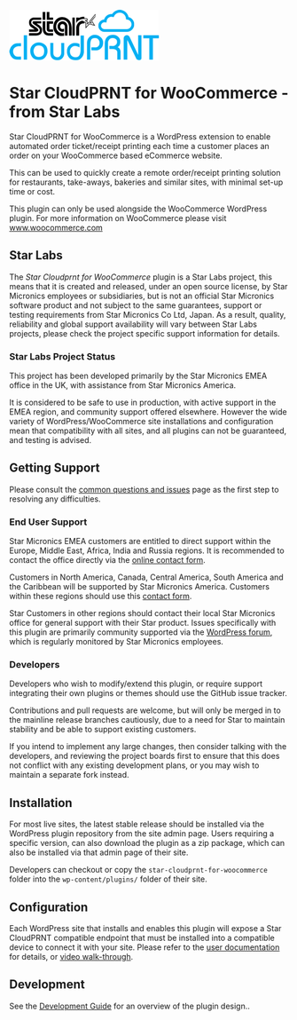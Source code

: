 ![Logo](images/logo.png)

# Star CloudPRNT for WooCommerce - from Star Labs

Star CloudPRNT for WooCommerce is a WordPress extension to enable automated order ticket/receipt printing each time a customer places an order on your WooCommerce based eCommerce website.

This can be used to quickly create a remote order/receipt printing solution for restaurants, take-aways, bakeries and similar sites, with minimal set-up time or cost.

This plugin can only be used alongside the WooCommerce WordPress plugin.  For more information on WooCommerce please visit www.woocommerce.com

## Star Labs

The *Star Cloudprnt for WooCommerce* plugin is a Star Labs project, this means that it is created and released, under an open source license, by Star Micronics employees or subsidiaries, but is not an official Star Micronics software product and not subject to the same guarantees, support or testing requirements from Star Micronics Co Ltd, Japan. As a result, quality, reliability and global support availability will vary between Star Labs projects, please check the project specific support information for details.

### Star Labs Project Status

This project has been developed primarily by the Star Micronics EMEA office in the UK, with assistance from Star Micronics America.

It is considered to be safe to use in production, with active support in the EMEA region, and community support offered elsewhere. However the wide variety of WordPress/WooCommerce site installations and configuration mean that compatibility with all sites, and all plugins can not be guaranteed, and testing is advised.

## Getting Support

Please consult the [common questions and issues](common_issues.md) page as the first step to resolving any difficulties.

### End User Support

Star Micronics EMEA customers are entitled to direct support within the Europe, Middle East, Africa, India and Russia regions. It is recommended to contact the office directly via the [online contact form](https://star-emea.com/contact/).

Customers in North America, Canada, Central America, South America and the Caribbean will be supported by Star Micronics America. Customers within these regions should use this [contact form](https://www.starmicronics.com/Supports/SupportTechnical).

Star Customers in other regions should contact their local Star Micronics office for general support with their Star product. Issues specifically with this plugin are primarily community supported via the [WordPress forum](https://wordpress.org/support/plugin/star-cloudprnt-for-woocommerce/), which is regularly monitored by Star Micronics employees.

### Developers

Developers who wish to modify/extend this plugin, or require support integrating their own plugins or themes should use the GitHub issue tracker.

Contributions and pull requests are welcome, but will only be merged in to the mainline release branches cautiously, due to a need for Star to maintain stability and be able to support existing customers.

If you intend to implement any large changes, then consider talking with the developers, and reviewing the project boards first to ensure that this does not conflict with any existing development plans, or you may wish to maintain a separate fork instead.

## Installation

For most live sites, the latest stable release should be installed via the WordPress plugin repository from the site admin page.
Users requiring a specific version, can also download the plugin as a zip package, which can also be installed via that admin page of their site.

Developers can checkout or copy the `star-cloudprnt-for-woocommerce` folder into the `wp-content/plugins/` folder of their site.

## Configuration

Each WordPress site that installs and enables this plugin will expose a Star CloudPRNT compatible endpoint that must be installed into a compatible device to connect it with your site.
Please refer to the [user documentation](readme.txt) for details, or [video walk-through](https://www.youtube.com/watch?v=2O3pZJ-kfqk).

## Development

See the [Development Guide](development.md) for an overview of the plugin design..
